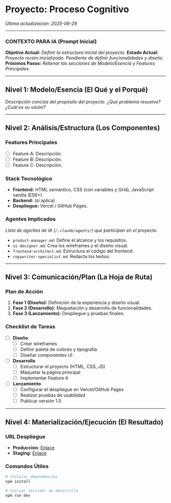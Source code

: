 # Proyecto: Proceso Cognitivo

*Última actualización: 2025-06-29*

---

### CONTEXTO PARA IA (Prompt Inicial)

**Objetivo Actual:** *Definir la estructura inicial del proyecto.*
**Estado Actual:** *Proyecto recién inicializado. Pendiente de definir funcionalidades y diseño.*
**Próximos Pasos:** *Rellenar las secciones de Modelo/Esencia y Features Principales.*

---

## Nivel 1: Modelo/Esencia (El Qué y el Porqué)

*Descripción concisa del propósito del proyecto. ¿Qué problema resuelve? ¿Cuál es su visión?*

---

## Nivel 2: Análisis/Estructura (Los Componentes)

### Features Principales
- [ ] Feature A: Descripción.
- [ ] Feature B: Descripción.
- [ ] Feature C: Descripción.

### Stack Tecnológico
- **Frontend:** HTML semántico, CSS (con variables y Grid), JavaScript vanilla (ES6+).
- **Backend:** (si aplica)
- **Despliegue:** Vercel / GitHub Pages.

### Agentes Implicados
*Lista de agentes de IA (`/.claude/agents/`) que participan en el proyecto.*
- `product-manager.md`: Define el alcance y los requisitos.
- `ui-designer.md`: Crea los wireframes y el diseño visual.
- `frontend-architect.md`: Estructura el código del frontend.
- `copywriter-specialist.md`: Redacta los textos.

---

## Nivel 3: Comunicación/Plan (La Hoja de Ruta)

### Plan de Acción
1.  **Fase 1 (Diseño):** Definición de la experiencia y diseño visual.
2.  **Fase 2 (Desarrollo):** Maquetación y desarrollo de funcionalidades.
3.  **Fase 3 (Lanzamiento):** Despliegue y pruebas finales.

### Checklist de Tareas
- [ ] **Diseño**
    - [ ] Crear wireframes
    - [ ] Definir paleta de colores y tipografía
    - [ ] Diseñar componentes UI
- [ ] **Desarrollo**
    - [ ] Estructurar el proyecto (HTML, CSS, JS)
    - [ ] Maquetar la página principal
    - [ ] Implementar Feature A
- [ ] **Lanzamiento**
    - [ ] Configurar el despliegue en Vercel/GitHub Pages
    - [ ] Realizar pruebas de usabilidad
    - [ ] Publicar versión 1.0

---

## Nivel 4: Materialización/Ejecución (El Resultado)

### URL Despliegue
- **Producción:** [Enlace](https://)
- **Staging:** [Enlace](https://)

### Comandos Útiles
```bash
# Instalar dependencias
npm install

# Iniciar servidor de desarrollo
npm run dev
```
